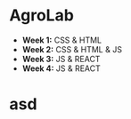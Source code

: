 # AgroLab

- **Week 1:** CSS & HTML
- **Week 2:** CSS & HTML & JS 
- **Week 3:** JS & REACT
- **Week 4:** JS & REACT

# asd
